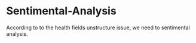 # Sentimental-Analysis
According to to the health fields unstructure issue, we need to sentimental analysis.

